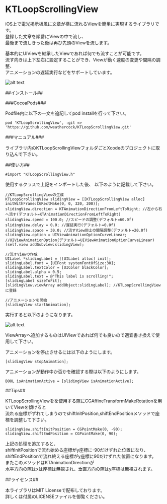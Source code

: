 KTLoopScrollingView
===================

iOS上で電光掲示板風に文章が横に流れるViewを簡単に実現するライブラリです。  
登録した文章を順番にViewの中で流し、  
最後まで流しきった後は再び先頭のViewを流します。  

基本的にUIViewを継承したViewであれば何でも流すことが可能です。  
流す向きは上下左右に設定することができ、Viewが動く速度の変更や間隔の調整、  
アニメーションの遅延実行などをサポートしています。

![alt text](http://placehold.it/320x568)

##インストール##

###CocoaPods###

Podfile内に以下の一文を追記してpod installを行って下さい。

    pod 'KTLoopScrollingView', :git => 'https://github.com/weathercock/KTLoopScrollingView.git'

###マニュアル###

ライブラリ内のKTLoopScrollingViewフォルダごとXcodeのプロジェクトに取り込んで下さい。

##使い方##

    #import "KTLoopScrollingView.h"

使用するクラスで上記をインポートした後、
以下のように記載して下さい。

    //KTLoopScrollingViewの生成
    KTLoopScrollingView slidingView = [[KTLoopScrollingView alloc] initWithFrame:CGRectMake(0, 0, 320, 200)];
    slidingView.direction = KTAnimationDirectionFromLeftToRight; //左から右へ流す(デフォルト=KTAnimationDirectionFromLeftToRight)
    slidingView.speed = 100.0; //スピードの調整(デフォルト=60.0f)
    slidingView.delay = 0.0; //遅延実行(デフォルト=0.0f)
    slidingView.space = 30.0; //流すView同士の間隔調整(デフォルト=20.0f)
    slidingView.option = UIViewAnimationOptionCurveLinear; //UIViewAnimationOption(デフォルト=UIViewAnimationOptionCurveLinear)
    [self.view addSubview:slidingView];

    //流すViewの作成
    UILabel *slidingLabel = [[UILabel alloc] init];
    slidingLabel.font = [UIFont systemFontOfSize:30];
    slidingLabel.textColor = [UIColor blackColor];
    slidingLabel.alpha = 0.5;
    slidingLabel.text = @"This label is scrolling!";
    [slidingLabel sizeToFit];
    [slidingView.viewArray addObject:slidingLabel]; //KTLoopScrollingViewに登録

    //アニメーションを開始
    [slidingView startAnimation];

実行すると以下のようになります。

![alt text](http://placehold.it/320x200)

ViewArrayへ追加するものはUIViewであれば何でも良いので適宜書き換えて使用して下さい。  

アニメーションを停止させるには以下のようにします。

    [slidingView stopAnimation];

アニメーションが動作中か否かを確認する際は以下のようにします。

    BOOL isAnimationActive = [slidingView isAnimationActive];

##Tips##

KTLoopScrollingViewをを使用する際にCGAffineTransformMakeRotationを用いてViewを傾けると  
流れる座標がずれてしまうのでshiftInitPosition,shiftEndPositionメソッドで座標を調整して下さい。

    slidingView.shiftInitPosition = CGPointMake(0, -90);
    slidingView.shiftEndPosition = CGPointMake(0, 90);

上記の処理を追加すると、  
shiftInitPositionで流れ始める座標がy座標に-90だけずれた位置になり、  
shiftEndPositionで流れ終える座標がy座標に90だけずれた位置になります。  
またこのメソッドはKTAnimationDirectionが  
水平方向の際はxは座標は無視され、垂直方向の際はy座標は無視されます。

##ライセンス##

本ライブラリはMIT Licenseで配布しております。  
詳しくは付属のLICENSEファイルを御覧ください。
